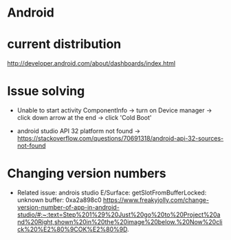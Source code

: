 # Android

# current distribution
http://developer.android.com/about/dashboards/index.html

# Issue solving
- Unable to start activity ComponentInfo
-> turn on Device manager -> click down arrow at the end -> click 'Cold Boot'

- android studio API 32 platform not found
-> https://stackoverflow.com/questions/70691318/android-api-32-sources-not-found

# Changing version numbers
- Related issue: androis studio E/Surface: getSlotFromBufferLocked: unknown buffer: 0xa2a898c0
https://www.freakyjolly.com/change-version-number-of-app-in-android-studio/#:~:text=Step%201%29%20Just%20go%20to%20Project%20and%20Right,shown%20in%20the%20image%20below.%20Now%20click%20%E2%80%9COK%E2%80%9D.
